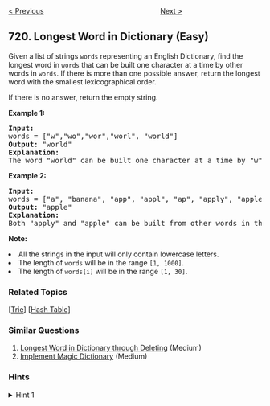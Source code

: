 <!--|This file generated by command(leetcode description); DO NOT EDIT.    |-->
<!--+----------------------------------------------------------------------+-->
<!--|@author    openset <openset.wang@gmail.com>                           |-->
<!--|@link      https://github.com/openset                                 |-->
<!--|@home      https://github.com/openset/leetcode                        |-->
<!--+----------------------------------------------------------------------+-->

[< Previous](https://github.com/openset/leetcode/tree/master/problems/find-k-th-smallest-pair-distance "Find K-th Smallest Pair Distance")
　　　　　　　　　　　　　　　　
[Next >](https://github.com/openset/leetcode/tree/master/problems/accounts-merge "Accounts Merge")

## 720. Longest Word in Dictionary (Easy)

<p>Given a list of strings <code>words</code> representing an English Dictionary, find the longest word in <code>words</code> that can be built one character at a time by other words in <code>words</code>.  If there is more than one possible answer, return the longest word with the smallest lexicographical order.</p>  If there is no answer, return the empty string.

<p><b>Example 1:</b><br />
<pre>
<b>Input:</b> 
words = ["w","wo","wor","worl", "world"]
<b>Output:</b> "world"
<b>Explanation:</b> 
The word "world" can be built one character at a time by "w", "wo", "wor", and "worl".
</pre>
</p>

<p><b>Example 2:</b><br />
<pre>
<b>Input:</b> 
words = ["a", "banana", "app", "appl", "ap", "apply", "apple"]
<b>Output:</b> "apple"
<b>Explanation:</b> 
Both "apply" and "apple" can be built from other words in the dictionary. However, "apple" is lexicographically smaller than "apply".
</pre>
</p>

<p><b>Note:</b>
<li>All the strings in the input will only contain lowercase letters.</li>
<li>The length of <code>words</code> will be in the range <code>[1, 1000]</code>.</li>
<li>The length of <code>words[i]</code> will be in the range <code>[1, 30]</code>.</li>
</p>

### Related Topics
  [[Trie](https://github.com/openset/leetcode/tree/master/tag/trie/README.md)]
  [[Hash Table](https://github.com/openset/leetcode/tree/master/tag/hash-table/README.md)]

### Similar Questions
  1. [Longest Word in Dictionary through Deleting](https://github.com/openset/leetcode/tree/master/problems/longest-word-in-dictionary-through-deleting) (Medium)
  1. [Implement Magic Dictionary](https://github.com/openset/leetcode/tree/master/problems/implement-magic-dictionary) (Medium)

### Hints
<details>
<summary>Hint 1</summary>
For every word in the input list, we can check whether all prefixes of that word are in the input list by using a Set.
</details>

